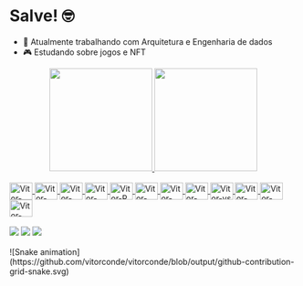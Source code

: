 # Salve! 🤓

- 🎲 Atualmente trabalhando com Arquitetura e Engenharia de dados
- 🎮 Estudando sobre jogos e NFT

<div align="center">
  <a href="https://github.com/vitorconde">
  <img height="180em" src="https://github-readme-stats.vercel.app/api?username=vitorconde&show_icons=true&theme=dark&include_all_commits=true&count_private=true"/>
  <img height="180em" src="https://github-readme-stats.vercel.app/api/top-langs/?username=vitorconde&layout=compact&langs_count=7&theme=dark"/>
</div>
  
<div style="display: inline_block"><br>
<!--Data Scientist -->
  <img align="center" alt="Vitor-Jup" height="30" width="40" src="https://cdn.jsdelivr.net/gh/devicons/devicon/icons/jupyter/jupyter-original-wordmark.svg">
  <img align="center" alt="Vitor-pand" height="30" width="40" src="https://cdn.jsdelivr.net/gh/devicons/devicon/icons/pandas/pandas-original.svg">
  <img align="center" alt="Vitor-nump" height="30" width="40" src="https://cdn.jsdelivr.net/gh/devicons/devicon/icons/numpy/numpy-original.svg">
  <img align="center" alt="Vitor-Py" height="30" width="40" src="https://cdn.jsdelivr.net/gh/devicons/devicon/icons/python/python-plain-wordmark.svg">
  <img align="center" alt="Vitor-R" height="30" width="40" src="https://cdn.jsdelivr.net/gh/devicons/devicon/icons/r/r-original.svg">
  <img align="center" alt="Vitor-SAS" height="30" width="40" src="https://upload.wikimedia.org/wikipedia/commons/1/10/SAS_logo_horiz.svg">
  
<!--Arch -->
  <img align="center" alt="Vitor-Az" height="30" width="40" src="https://cdn.jsdelivr.net/gh/devicons/devicon/icons/azure/azure-original.svg">
  <img align="center" alt="Vitor-linux" height="30" width="40" src="https://cdn.jsdelivr.net/gh/devicons/devicon/icons/linux/linux-original.svg">
  
<!--IDE -->
  <img align="center" alt="Vitor-vs" height="30" width="40" src="https://cdn.jsdelivr.net/gh/devicons/devicon/icons/vscode/vscode-original.svg">

<!--SQL/NOSQL -->
  <img align="center" alt="Vitor-post" height="30" width="40" src="https://cdn.jsdelivr.net/gh/devicons/devicon/icons/postgresql/postgresql-original.svg">
  <img align="center" alt="Vitor-mong" height="30" width="40" src="https://cdn.jsdelivr.net/gh/devicons/devicon/icons/mongodb/mongodb-original.svg">

<!--Git -->
  <img align="center" alt="Vitor-git" height="30" width="40" src="https://cdn.jsdelivr.net/gh/devicons/devicon/icons/git/git-original.svg">
</div>
  </br>
  
<div> 
  <a href="https://www.instagram.com/conde_vitor/" target="_blank"><img src="https://img.shields.io/badge/-Instagram-%23E4405F?style=for-the-badge&logo=instagram&logoColor=white" target="_blank"></a>
  <a href = "mailto:vitor.conde@outlook.com"><img src="https://img.shields.io/badge/-Gmail-%23333?style=for-the-badge&logo=gmail&logoColor=white" target="_blank"></a>
  <a href="https://www.linkedin.com/in/vitor-conde-36114150/" target="_blank"><img src="https://img.shields.io/badge/-LinkedIn-%230077B5?style=for-the-badge&logo=linkedin&logoColor=white" target="_blank"></a> 
</div>
</br>
![Snake animation](https://github.com/vitorconde/vitorconde/blob/output/github-contribution-grid-snake.svg)
